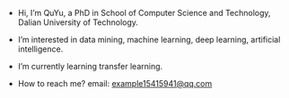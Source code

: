 - Hi, I’m QuYu, a PhD in School of Computer Science and Technology, Dalian University of Technology.
- I’m interested in data mining, machine learning, deep learning, artificial intelligence.
- I’m currently learning transfer learning.

- How to reach me? 
  email: example15415941@qq.com

<!---
QuYue/QuYue is a ✨ special ✨ repository because its `README.md` (this file) appears on your GitHub profile.
You can click the Preview link to take a look at your changes.
--->
